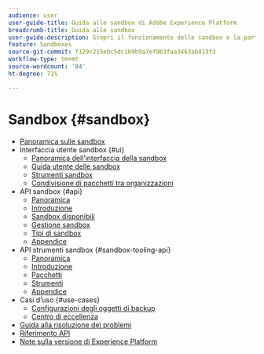 ```yaml
---
audience: user
user-guide-title: Guida alle sandbox di Adobe Experience Platform
breadcrumb-title: Guida alle sandbox
user-guide-description: Scopri il funzionamento delle sandbox e la partizione di un’istanza di Experience Platform in ambienti virtuali per lo sviluppo, il test e la distribuzione delle applicazioni.
feature: Sandboxes
source-git-commit: f129c215ebc5dc169b9a7ef9b3faa3463ab413f3
workflow-type: tm+mt
source-wordcount: '84'
ht-degree: 71%

---
```



# Sandbox {#sandbox}

* [Panoramica sulle sandbox](home.md)
* Interfaccia utente sandbox {#ui}
   * [Panoramica dell’interfaccia della sandbox](ui/overview.md)
   * [Guida utente delle sandbox](ui/user-guide.md)
   * [Strumenti sandbox](ui/sandbox-tooling.md)
   * [Condivisione di pacchetti tra organizzazioni](ui/sharing-packages-across-orgs.md)
* API sandbox {#api}
   * [Panoramica](api/overview.md)
   * [Introduzione](api/getting-started.md)
   * [Sandbox disponibili](api/available.md)
   * [Gestione sandbox](api/sandboxes.md)
   * [Tipi di sandbox](api/types.md)
   * [Appendice](api/appendix.md)
* API strumenti sandbox {#sandbox-tooling-api}
   * [Panoramica](sandbox-tooling-api/overview.md)
   * [Introduzione](sandbox-tooling-api/getting-started.md)
   * [Pacchetti](sandbox-tooling-api/packages.md)
   * [Strumenti](sandbox-tooling-api/tools.md)
   * [Appendice](sandbox-tooling-api/appendix.md)
* Casi d’uso {#use-cases}
   * [Configurazioni degli oggetti di backup](use-cases/backup-object-configuration.md)
   * [Centro di eccellenza](use-cases/center-of-excellence.md)
* [Guida alla risoluzione dei problemi](troubleshooting-guide.md)
* [Riferimento API](https://www.adobe.io/experience-platform-apis/references/sandbox)
* [Note sulla versione di Experience Platform](https://experienceleague.adobe.com/it/docs/experience-platform/release-notes/latest)
